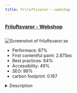 ```yaml
---
title: friluftsvaror---webshop
---
```


<div style="height: 3rem">
  <a href="http://friluftsvaror.se/"><h3>Friluftsvaror - Webshop</h3></a>
</div>
<img loading="lazy" src="/images/thumbs/friluftsvaror.se.jpg" alt="Screenshot of friluftsvaror.se" />
<ul>
  <li>Performace: 67%</li>
  <li>
    First contentful paint:
    2.87Sec
  </li>
  <li>Best practices: 64%</li>
  <li>Accessibility: 49%</li>
  <li>SEO: 98%</li>
  <li>carbon footprint: 0.167</li>
</ul>
<details>
  <summary>Description</summary>
  <p>A webshop for outdoor activity built on Joomla 3.x and VirtueMart 3.x.x! YOOtheme.com template and VMuikit.com extension for good unison design.

Website information: Välkommen till Friluftsvaror.se – bra för hälsa och börs!

Friluftsvaror grundades 1968 och har sedan dess erbjudit tält, ryggsäckar och sovsäckar från stora välkända märken till lågt pris. Med egen utveckling och tillverkning av tält kombineras en hög kvalitet med ett lågt pris. I utbudet finns ryggsäckar från Haglöfs, Fjällmark, Bergans och Lundhags, funktionskläder från Haglöfs, Didriksons och Tenson, Outdoorprodukter från Jack Wolfskin och Vaude, stormkök från Optimus och Trangia, m.m.

Runs on a fast CentOS Nginx server with PHP 7.0.</p>
</details>

